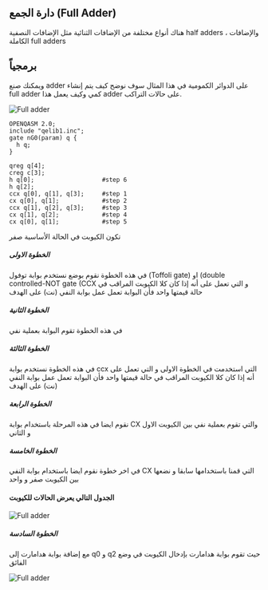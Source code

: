 ## دارة الجمع (Full Adder)
هناك أنواع مختلفة من الإضافات الثنائية مثل الإضافات النصفية 
half adders ، والإضافات الكاملة full adders

<!-- هنا يوجد Herfs يجب اضافتها -->
## برمجياً
ويمكنك صنع adder  على الدوائر الكمومية 
في هذا المثال سوف نوضح كيف يتم إنشاء full adder كمي وكيف يعمل هذا adder على حالات التراكب.




![Full adder](~/images/FullAdder2.png)
```
OPENQASM 2.0;
include "qelib1.inc";
gate nG0(param) q {
  h q;
}

qreg q[4];
creg c[3];
h q[0];                   #step 6
h q[2];
ccx q[0], q[1], q[3];     #step 1
cx q[0], q[1];            #step 2
ccx q[1], q[2], q[3];     #step 3
cx q[1], q[2];            #step 4
cx q[0], q[1];            #step 5
```
تكون الكيوبت في الحالة الأساسية صفر 

##### الخطوة الاولى
في هذه الخطوة نقوم بوضع 
نستخدم بوابة  توفول (Toffoli gate) او (double controlled-NOT gate (CCX 
و التي تعمل على أنه إذا كان كلا الكيوبت المراقب في حالة قيمتها  واحد فأن البوابة تعمل عمل بوابة النفي (نت) على الهدف  

##### الخطوة الثانية
في هذه الخطوة تقوم البوابة بعملية نفي 

##### الخطوة الثالثة
في هذه الخطوة نستخدم بوابة ccx التي استخدمت في الخطوة الاولى و التي تعمل على أنه إذا كان كلا الكيوبت المراقب في حالة قيمتها  واحد فأن البوابة تعمل عمل بوابة النفي (نت) على الهدف  

##### الخطوة الرابعة
نقوم ايضا في هذه المرحلة باستخدام بوابة CX والتي تقوم بعملية نفي بين الكيوبت الاول و الثاني 
##### الخطوة الخامسة
في اخر خطوة نقوم ايضا باستخدام بوابة النفي CX التي قمنا باستخدامها سابقا و نضعها بين الكيوبت صفر و واحد 

#### الجدول التالي يعرض الحالات للكيوبت 
![Full adder](~/images/fullAdder3.png)

##### الخطوة السادسة
مع إضافة بوابة هدامارت إلى  q0 و q2 
حيث تقوم بوابة هدامارت بإدخال الكيوبت في وضع الفائق 

![Full adder](~/images/fullAdder4.png)
